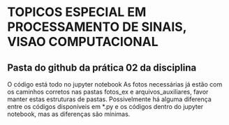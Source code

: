 # TOPICOS ESPECIAL EM PROCESSAMENTO DE SINAIS, VISAO COMPUTACIONAL
## Pasta do github da prática 02 da disciplina 
O código está todo no jupyter notebook
As fotos necessárias já estão com os caminhos corretos nas pastas fotos_ex e arquivos_auxiliares, favor manter estas estruturas de pastas.
Possivelmente há alguma diferença entre os códigos disponíveis em *.py e os códigos dentro do jupyter notebook, mas as diferenças são mínimas.